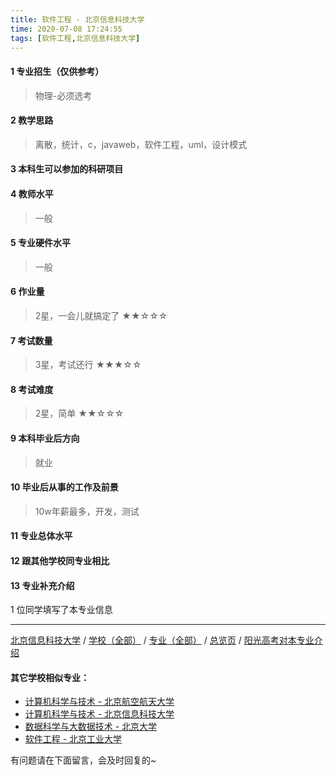 ```yaml
---
title: 软件工程 - 北京信息科技大学
time: 2020-07-08 17:24:55
tags: [软件工程,北京信息科技大学]
---
```

#### 1 专业招生（仅供参考）  
> 物理-必须选考


#### 2 教学思路
> 离散，统计，c，javaweb，软件工程，uml，设计模式


#### 3 本科生可以参加的科研项目
> 


#### 4 教师水平
> 一般


#### 5 专业硬件水平
> 一般


#### 6 作业量
> 2星，一会儿就搞定了
★★☆☆☆


#### 7 考试数量
> 3星，考试还行
★★★☆☆


#### 8 考试难度
> 2星，简单
★★☆☆☆


#### 9 本科毕业后方向
> 就业


#### 10 毕业后从事的工作及前景
> 10w年薪最多，开发，测试


#### 11 专业总体水平
> 


#### 12 跟其他学校同专业相比
> 


#### 13 专业补充介绍
> 

1 位同学填写了本专业信息
***
[北京信息科技大学](https://univgo.github.io/2020/07/08/dba4ab4a9451) / [学校（全部）](https://univgo.github.io/2020/07/08/3efa6bcca419) / [专业（全部）](https://univgo.github.io/2020/07/08/2d4c6d3552c2) / [总览页](https://univgo.github.io/2020/07/08/445daeb4fa00) / [阳光高考对本专业介绍](http://gaokao.chsi.com.cn/sch/zyk/view.do?schId=73397274&specId=73384356)

#### 其它学校相似专业：
- [计算机科学与技术 - 北京航空航天大学](https://univgo.github.io/2020/07/08/0170ec3b0f46)
- [计算机科学与技术 - 北京信息科技大学](https://univgo.github.io/2020/07/08/bfa632335c6c)
- [数据科学与大数据技术 - 北京大学](https://univgo.github.io/2020/07/08/fb4a3d978b23)
- [软件工程 - 北京工业大学](https://univgo.github.io/2020/07/08/fe7eac515ee2) 


有问题请在下面留言，会及时回复的~
